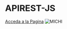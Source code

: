 # APIREST-JS
[Acceda a la Pagina](https://guillefrank.github.io/test/)
![MICHI](https://www.johnappleman.com/applemanmagazine/wp-content/uploads/2014/11/giphy-4.gif)
